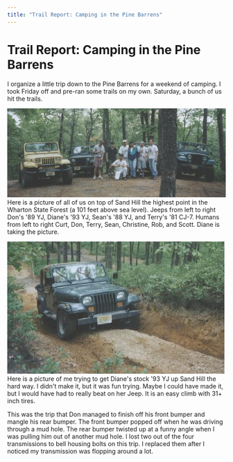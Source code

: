 ```yaml
---
title: "Trail Report: Camping in the Pine Barrens"
---
```

# Trail Report: Camping in the Pine Barrens

I organize a little trip down to the Pine Barrens for a weekend of camping. I took Friday off and pre-ran some trails on my own. Saturday, a bunch of us hit the trails. 

![](../../img/terry/trail/sandhill.jpg) Here is a picture of all of us on top of Sand Hill the highest point in the Wharton State Forest (a 101 feet above sea level). Jeeps from left to right Don's '89 YJ, Diane's '93 YJ, Sean's '88 YJ, and Terry's '81 CJ-7. Humans from left to right Curt, Don, Terry, Sean, Christine, Rob, and Scott. Diane is taking the picture. 

![](../../img/terry/trail/hillclimb.jpg) Here is a picture of me trying to get Diane's stock '93 YJ up Sand Hill the hard way. I didn't make it, but it was fun trying. Maybe I could have made it, but I would have had to really beat on her Jeep. It is an easy climb with 31+ inch tires. 

This was the trip that Don managed to finish off his front bumper and mangle his rear bumper. The front bumper popped off when he was driving through a mud hole. The rear bumper twisted up at a funny angle when I was pulling him out of another mud hole. I lost two out of the four transmissions to bell housing bolts on this trip. I replaced them after I noticed my transmission was flopping around a lot.